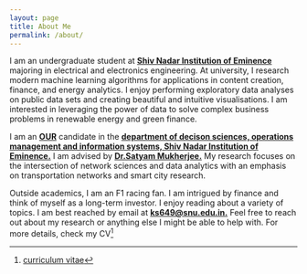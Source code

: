 ```yaml
---
layout: page
title: About Me
permalink: /about/
---
```


I am an undergraduate student at **[Shiv Nadar Institution of Eminence](https://snu.edu.in/home)** majoring in electrical and electronics engineering. At university, I research modern machine learning algorithms for applications in content creation, finance, and energy analytics. I enjoy performing exploratory data analyses on public data sets and creating beautiful and intuitive visualisations. I am interested in leveraging the power of data to solve complex business problems in renewable energy and green finance.

I am an **[OUR](https://snu.edu.in/research/undergraduate/our-program)** candidate in the **[department of decison sciences, operations management and information systems, Shiv Nadar Institution of Eminence.](https://operationsmgmt.snu.edu.in/)** I am advised by **[Dr.Satyam Mukherjee.](https://sites.google.com/site/satyammukherjee/home)** My research focuses on the intersection of network sciences and data analytics with an emphasis on transportation networks and smart city research.

Outside academics, I am an F1 racing fan. I am intrigued by finance and think of myself as a long-term investor. I enjoy reading about a variety of topics. I am best reached by email at __[ks649@snu.edu.in.](mailto:ks649@snu.edu.in)__ Feel free to reach out about my research or anything else I might be able to help with. For more details, check my CV[^1]





[^1]: [curriculum vitae](https://shlok-kamat.github.io/assets/RESUME.pdf)
